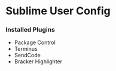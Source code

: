 # Sublime User Config

### Installed Plugins
* Package Control
* Terminus
* SendCode
* Bracker Highlighter
